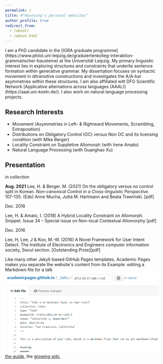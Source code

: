 ```yaml
---
permalink: /
title: #"Hyunjung's personal websites"
author_profile: true
redirect_from: 
  - /about/
  - /about.html
---
```



<div class="about-text">
I am a PhD candidate in the [IGRA graduate programme](https://www.philol.uni-leipzig.de/graduiertenkolleg-interaktion-grammatischer-bausteine) at the Universität Leipzig. My primary linguistic interest lies in exploring structures and constraints that underlie sentence formation within generative grammar. My dissertation focuses on syntactic movement in ditransitive constructions and investigates the A/A-bar asymmetries within these structures.  I am also affiliated witt DFG Scientific Network [Applicative alternations across languages (AAAL)](https://aaal.uni-koeln.de/). I also work on natural language processing projects. 
</div>

Research Interests
------
* Movement (Asymmetries in Left- & Rightward Movements, Scrambling, Extraposition)
* Distributions on Obligatory Control (OC) versus Non OC and its licensing condition (with Mike Berger)
* Locality Constraint on Suppletive Allomorph  (with Irene Amato)
* Natural Language Processing (with Guanghao Xu)


Presentation
------

<em>in collection</em>

<strong>Aug. 2021</strong>
Lee, H. & Berger. M. (2021) On the obligatory versus no control split in Korean. <em>Non-canonical Control in a Cross-linguistic Perspective.</em> 107-135. (Eds) Anne Mucha, Jutta M. Hartmann and Beata Trawiński. [pdf]

Dec. 2018 

Lee, H. & Amato, I. (2018) A Hybrid Locality Constraint on Allomorph. Snippet. Issue 34 – Special issue on Non-local Contextual Allomorphy [pdf]

Dec. 2016

Lee, H, Lee, J & Koo, M.-W. (2016) A Novel Framework for User Intent Detect. The Institute of Electronics and Engineers computer information society, Seoul section. [Outstanding Prize][pdf]

Like many other Jekyll-based GitHub Pages templates, Academic Pages makes you separate the website's content from its 
Example: editing a Markdown file for a talk
![Editing a Markdown file for a talk](/images/editing-talk.png)
[the guide](https://academicpages.github.io/markdown/), the [growing wiki](https://github.com/academicpages/academicpages.github.io/wiki),
